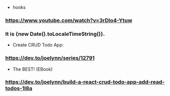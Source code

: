 - hooks 
### https://www.youtube.com/watch?v=3rDlo4-Ytuw


<h3 className="Date">It is {new Date().toLocaleTimeString()}.</h3>

- Create CRUD Todo App:
### https://dev.to/joelynn/series/12791

- The BEST! (EBook)
### https://dev.to/joelynn/build-a-react-crud-todo-app-add-read-todos-1l8a